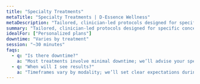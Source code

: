 ```yaml
---
title: "Specialty Treatments"
metaTitle: "Specialty Treatments | D-Essence Wellness"
metaDescription: "Tailored, clinician-led protocols designed for specific concerns and results."
summary: "Tailored, clinician-led protocols designed for specific concerns and results."
idealFor: ["Personalized plans"]
downtime: "Varies by treatment"
session: "~30 minutes"
faqs:
  - q: "Is there downtime?"
    a: "Most treatments involve minimal downtime; we’ll advise your specific case."
  - q: "When will I see results?"
    a: "Timeframes vary by modality; we’ll set clear expectations during consultation."
---
```

